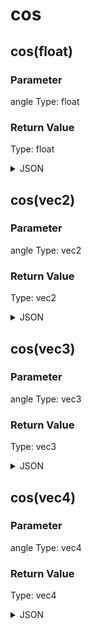 # cos

## cos(float)

### Parameter

angle
  Type: float

### Return Value

  Type: float

<details><summary>JSON</summary>

```
{
  "Type": "cos(float)",
  "Name": "cos(float)",
  "Category": 1,
  "InputPins": [
    {
      "Connection": null,
      "Id": "angle",
      "Type": "float"
    }
  ],
  "OutputPins": [
    {
      "Id": "",
      "Type": "float"
    }
  ]
}
```

</details>

## cos(vec2)

### Parameter

angle
  Type: vec2

### Return Value

  Type: vec2

<details><summary>JSON</summary>

```
{
  "Type": "cos(vec2)",
  "Name": "cos(vec2)",
  "Category": 1,
  "InputPins": [
    {
      "Connection": null,
      "Id": "angle",
      "Type": "vec2"
    }
  ],
  "OutputPins": [
    {
      "Id": "",
      "Type": "vec2"
    }
  ]
}
```

</details>

## cos(vec3)

### Parameter

angle
  Type: vec3

### Return Value

  Type: vec3

<details><summary>JSON</summary>

```
{
  "Type": "cos(vec3)",
  "Name": "cos(vec3)",
  "Category": 1,
  "InputPins": [
    {
      "Connection": null,
      "Id": "angle",
      "Type": "vec3"
    }
  ],
  "OutputPins": [
    {
      "Id": "",
      "Type": "vec3"
    }
  ]
}
```

</details>

## cos(vec4)

### Parameter

angle
  Type: vec4

### Return Value

  Type: vec4

<details><summary>JSON</summary>

```
{
  "Type": "cos(vec4)",
  "Name": "cos(vec4)",
  "Category": 1,
  "InputPins": [
    {
      "Connection": null,
      "Id": "angle",
      "Type": "vec4"
    }
  ],
  "OutputPins": [
    {
      "Id": "",
      "Type": "vec4"
    }
  ]
}
```

</details>

